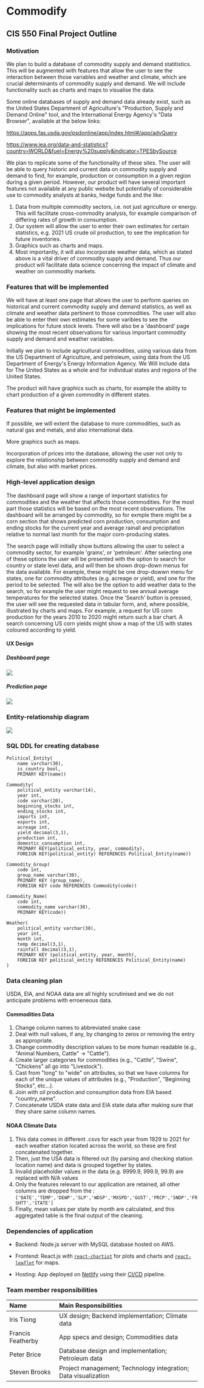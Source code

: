 # Commodify

## CIS 550 Final Project Outline

### Motivation

We plan to build a database of commodity supply and demand statitistics. This will be augmented with features that allow the user to see the interaction between those variables and weather and climate, which are crucial determinants of commodity supply and demand. We will include functionality such as charts and maps to visualise the data.

Some online databases of supply and demand data already exist, such as the United States Department of Agriculture's "Production, Supply and Demand Online" tool, and the International Energy Agency's "Data Browser", available at the below links:

https://apps.fas.usda.gov/psdonline/app/index.html#/app/advQuery

https://www.iea.org/data-and-statistics?country=WORLD&fuel=Energy%20supply&indicator=TPESbySource

We plan to replicate some of the functionality of these sites. The user will be able to query historic and current data on commodity supply and demand to find, for example, production or consumption in a given region during a given period. However, our product will have several important features not available at any public website but potentially of considerable use to commodity analysts at banks, hedge funds and the like:

1. Data from multiple commodity sectors, i.e. not just agriculture or energy. This will facilitate cross-commodity analysis, for example comparison of differing rates of growth in consumption.
2. Our system will allow the user to enter their own estimates for certain statistics, e.g. 2021 US crude oil production, to see the implication for future inventories.
3. Graphics such as charts and maps.
4. Most importantly, it will also incorporate weather data, which as stated above is a vital driver of commodity supply and demand. Thus our product will facilitate data science concerning the impact of climate and weather on commodity markets.

### Features that will be implemented

We will have at least one page that allows the user to perform queries on historical and current commodity supply and demand statistics, as well as climate and weather data pertinent to those commodities. The user will also be able to enter their own estimates for some varibles to see the implications for future stock levels. There will also be a 'dashboard' page showing the most recent observations for various important commodity supply and demand and weather variables.

Initially we plan to include agricultural commodities, using various data from the US Department of Agriculture, and petroleum, using data from the US Department of Energy's Energy Information Agency. We Will include data for The United States as a whole and for individual states and regions of the United States.

The product will have graphics such as charts, for example the ability to chart production of a given commodity in different states.

### Features that might be implemented

If possible, we will extent the database to more commodities, such as natural gas and metals, and also international data.

More graphics such as maps.

Incorporation of prices into the database, allowing the user not only to explore the relationship between commodity supply and demand and climate, but also with market prices.

### High-level application design
The dashboard page will show a range of important statistics for commodities and the weather that affects those commodities. For the most part those statistics will be based on the most recent observations. The dashboard will be arranged by commodity, so for exmple there might be a corn section that shows predicted corn production, consumption and ending stocks for the current year and average rainall and precipitation relative to normal last month for the major corn-producing states.

The search page will initially show buttons allowing the user to select a commodity sector, for example 'grains', or 'petroleum'. After selecting one of these options the user will be presented with the option to search for country or state level data, and will then be shown drop-down menus for the data available. For example, these might be one drop-dowwn menu for states, one for commodity attributes (e.g. acreage or yield), and one for the period to be selected. The will also be the option to add weather data to the search, so for example the user might request to see annual average temperatures for the selected states. Once the 'Search' button is pressed, the user will see the requested data in tabular form, and, where possible, illustrated by charts and maps. For example, a request for US corn production for the years 2010 to 2020 might return such a bar chart. A search concerning US corn yields might show a map of the US with states coloured according to yield.

#### UX Design

##### Dashboard page

![](commodify_mockup_dashboard.png)

##### Prediction page

![](commodify_mockup_prediction.png)

### Entity-relationship diagram

![](CommodifyERD.png)

### SQL DDL for creating database
```
Political_Entity(
    name varchar(30),
    is_country bool,
    PRIMARY KEY(name))

Commodity(
    political_entity varchar(14),
    year int,
    code varchar(20),
    beginning_stocks int,
    ending_stocks int,
    imports int,
    exports int,
    acreage int,
    yield decimal(3,1),
    production int,
    domestic_consumption int,
    PRIMARY KEY(political_entity, year, commodity),
    FOREIGN KEY(political_entity) REFERENCES Political_Entity(name))

Commodity_Group(
    code int,
    group_name varchar(30),
    PRIMARY KEY (group_name),
    FOREIGN KEY code REFERENCES Commodity(code))

Commodity_Name(
    code int,
    commodity_name varchar(30),
    PRIMARY KEY(code))

Weather(
    political_entity varchar(30),
    year int,
    month int,
    temp decimal(3,1),
    rainfall decimal(3,1),
    PRIMARY KEY (political_entity, year, month),
    FOREIGN KEY political_entity REFERENCES Political_Entity(name)
)
```
### Data cleaning plan

USDA, EIA, and NOAA data are all highly scrutinised and we do not anticipate problems with erroeneous data.

#### Commodities Data

1. Change column names to abbreviated snake case
2. Deal with null values, if any, by changing to zeros or removing the entry as appropriate.
3. Change commodity description values to be more human readable (e.g., "Animal Numbers, Cattle" -> "Cattle").
4. Create larger categories for commodities (e.g., "Cattle", "Swine", "Chickens" all go into "Livestock").
5. Cast from "long" to "wide" on attributes, so that we have columns for each of the unique values of attributes (e.g., "Production", "Beginning Stocks", etc...). 
6. Join with oil production and consumption data from EIA based "country_name".
7. Concatenate USDA state data and EIA state data after making sure that they share same column names.

#### NOAA Climate Data

1. This data comes in different .csvs for each year from 1929 to 2021 for each weather station located across the world, so these are first concatenated together.
2. Then, just the USA data is filtered out (by parsing and checking station location name) and data is grouped together by states.
3. Invalid placeholder values in the data (e.g. 9999.9, 999.9, 99.9) are replaced with N/A values
4. Only the features relevant to our application are retained, all other columns are dropped from the : 
    `['DATE','TEMP','DEWP','SLP','WDSP','MXSPD','GUST','PRCP','SNDP','FRSHTT','STATE']`
4. Finally, mean values per state by month are calculated, and this aggregated table is the final output of the cleaning.

### Dependencies of application

- Backend: Node.js server with MySQL database hosted on AWS.

- Frontend: React.js with [`react-chartist`](https://gionkunz.github.io/chartist-js/) for plots and charts and [`react-leaflet`](https://react-leaflet.js.org/) for maps.

- Hosting: App deployed on [Netlify](https://netlify.com) using their [CI/CD](https://en.wikipedia.org/wiki/CI/CD) pipeline.

### Team member responsibilities

|       Name       | Main Responsibilities                       |
|:-----------------|:--------------------------------------------|
|Iris Tiong        |UX design; Backend implementation; Climate data     |
|Francis Featherby |App specs and design; Commodities data       |
|Peter Brice       |Database design and implementation; Petroleum data      |
|Steven Brooks     |Project management; Technology integration; Data visualization  |

